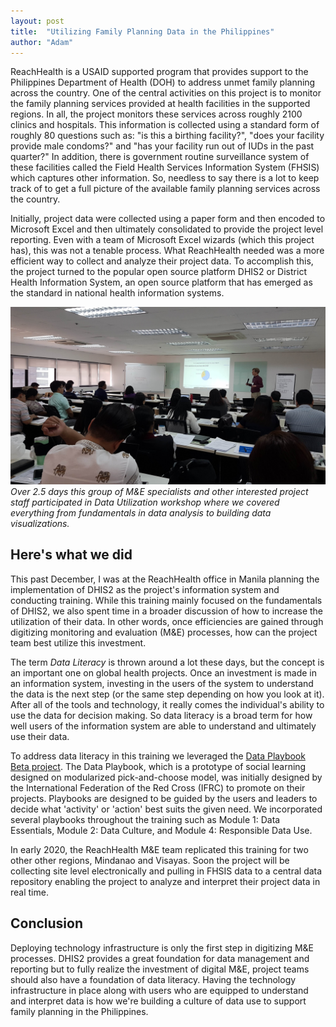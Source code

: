 ```yaml
---
layout: post
title:  "Utilizing Family Planning Data in the Philippines"
author: "Adam"
---
```


ReachHealth is a USAID supported program that provides support to the Philippines Department of Health (DOH) to address unmet family planning across the country. One of the central activities on this project is to monitor the family planning services provided at health facilities in the supported regions.  In all, the project monitors these services across roughly 2100 clinics and hospitals. This information is collected using a standard form of roughly 80 questions such as: "is this a birthing facility?", "does your facility provide male condoms?" and "has your facility run out of IUDs in the past quarter?" In addition, there is government routine surveillance system of these facilities called the Field Health Services Information System (FHSIS) which captures other information. So, needless to say there is a lot to keep track of to get a full picture of the available family planning services across the country. 

Initially, project data were collected using a paper form and then encoded to Microsoft Excel and then ultimately consolidated to provide the project level reporting. Even with a team of Microsoft Excel wizards (which this project has), this was not a tenable process. What ReachHealth needed was a more efficient way to collect and analyze their project data. To accomplish this, the project turned to the popular open source platform DHIS2 or District Health Information System, an open source platform that has emerged as the standard in national health information systems.


![Data Utilization Workshop](../assets/20191210_140449.jpg "Data Utilization Workshop")
<span style="font-size: 14px; font-style: italic;"> Over 2.5 days this group of M&E specialists and other interested project staff participated in Data Utilization workshop where we covered everything from fundamentals in data analysis to building data visualizations. 
</span>

## Here's what we did

This past December, I was at the ReachHealth office in Manila planning the implementation of DHIS2 as the project's information system and conducting training. While this training mainly focused on the fundamentals of DHIS2, we also spent time in a broader discussion of how to increase the utilization of their data. In other words, once efficiencies are gained through digitizing monitoring and evaluation (M&E) processes, how can the project team best utilize this investment. 

 The term *Data Literacy* is thrown around a lot these days, but the concept is an important one on global health projects. Once an investment is made in an information system, investing in the users of the system to understand the data is the next step (or the same step depending on how you look at it). After all of the tools and technology, it really comes the individual's ability to use the data for decision making. So data literacy is a broad term for how well users of the information system are able to understand and ultimately use their data.
 
To address data literacy in this training we leveraged the [Data Playbook Beta project](https://www.preparecenter.org/toolkit/data-playbook-toolkit). The Data Playbook, which is a prototype of social learning designed on modularized pick-and-choose model, was initially designed by the International Federation of the Red Cross (IFRC) to promote on their projects. Playbooks are designed to be guided by the users and leaders to decide what 'activity' or 'action' best suits the given need. We incorporated several playbooks throughout the training such as Module 1: Data Essentials, Module 2: Data Culture, and Module 4: Responsible Data Use.
 
In early 2020, the ReachHealth M&E team replicated this training for two other other regions, Mindanao and Visayas. Soon the project will be collecting site level electronically and pulling in FHSIS data to a central data repository enabling the project to analyze and interpret their project data in real time. 

## Conclusion

Deploying technology infrastructure is only the first step in digitizing M&E processes. DHIS2 provides a great foundation for data management and reporting but to fully realize the investment of digital M&E, project teams should also have a foundation of data literacy. Having the technology infrastructure in place along with users who are equipped to understand and interpret data is how we're building a culture of data use to support family planning in the Philippines. 
